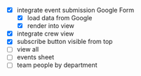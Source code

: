 - [x] integrate event submission Google Form
    - [x] load data from Google
    - [x] render into view
- [x] integrate crew view
- [x] subscribe button visible from top
- [ ] view all
- [ ] events sheet
- [ ] team people by department